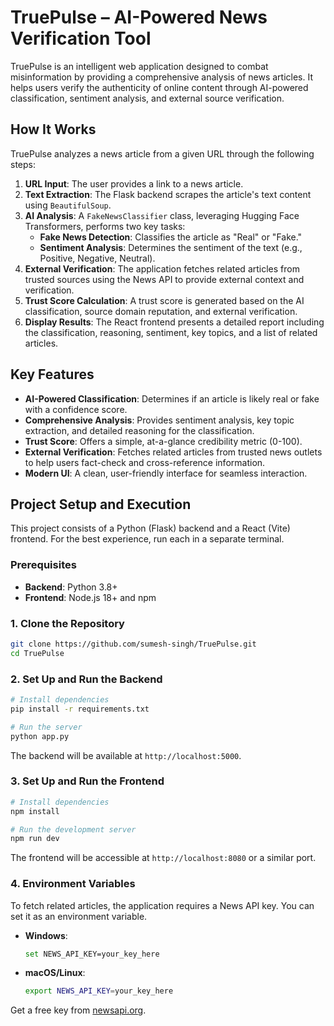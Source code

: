 # TruePulse – AI-Powered News Verification Tool

TruePulse is an intelligent web application designed to combat misinformation by providing a comprehensive analysis of news articles. It helps users verify the authenticity of online content through AI-powered classification, sentiment analysis, and external source verification.

## How It Works

TruePulse analyzes a news article from a given URL through the following steps:

1.  **URL Input**: The user provides a link to a news article.
2.  **Text Extraction**: The Flask backend scrapes the article's text content using `BeautifulSoup`.
3.  **AI Analysis**: A `FakeNewsClassifier` class, leveraging Hugging Face Transformers, performs two key tasks:
    *   **Fake News Detection**: Classifies the article as "Real" or "Fake."
    *   **Sentiment Analysis**: Determines the sentiment of the text (e.g., Positive, Negative, Neutral).
4.  **External Verification**: The application fetches related articles from trusted sources using the News API to provide external context and verification.
5.  **Trust Score Calculation**: A trust score is generated based on the AI classification, source domain reputation, and external verification.
6.  **Display Results**: The React frontend presents a detailed report including the classification, reasoning, sentiment, key topics, and a list of related articles.

## Key Features

-   **AI-Powered Classification**: Determines if an article is likely real or fake with a confidence score.
-   **Comprehensive Analysis**: Provides sentiment analysis, key topic extraction, and detailed reasoning for the classification.
-   **Trust Score**: Offers a simple, at-a-glance credibility metric (0-100).
-   **External Verification**: Fetches related articles from trusted news outlets to help users fact-check and cross-reference information.
-   **Modern UI**: A clean, user-friendly interface for seamless interaction.

## Project Setup and Execution

This project consists of a Python (Flask) backend and a React (Vite) frontend. For the best experience, run each in a separate terminal.

### Prerequisites

-   **Backend**: Python 3.8+
-   **Frontend**: Node.js 18+ and npm

### 1. Clone the Repository

```sh
git clone https://github.com/sumesh-singh/TruePulse.git
cd TruePulse
```

### 2. Set Up and Run the Backend

```sh
# Install dependencies
pip install -r requirements.txt

# Run the server
python app.py
```

The backend will be available at `http://localhost:5000`.

### 3. Set Up and Run the Frontend

```sh
# Install dependencies
npm install

# Run the development server
npm run dev
```

The frontend will be accessible at `http://localhost:8080` or a similar port.

### 4. Environment Variables

To fetch related articles, the application requires a News API key. You can set it as an environment variable.

-   **Windows**:
    ```sh
    set NEWS_API_KEY=your_key_here
    ```
-   **macOS/Linux**:
    ```sh
    export NEWS_API_KEY=your_key_here
    ```

Get a free key from [newsapi.org](https://newsapi.org/).
